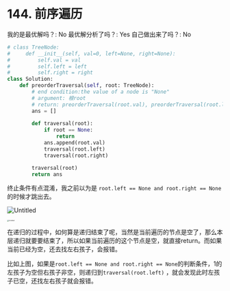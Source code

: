 # 144. 前序遍历

我的是最优解吗？: No
最优解分析了吗？: Yes
自己做出来了吗？: No

```python
# class TreeNode:
#     def __init__(self, val=0, left=None, right=None):
#         self.val = val
#         self.left = left
#         self.right = right
class Solution:
    def preorderTraversal(self, root: TreeNode):
        # end condition:the value of a node is "None"
        # argument: 根root
        # return: preorderTraversal(root.val), preorderTraversal(root.left) preorderTraversal(root.right)
        ans = []
        
        def traversal(root):
            if root == None:
                return
            ans.append(root.val)
            traversal(root.left)
            traversal(root.right)

        traversal(root)
        return ans
```

终止条件有点混淆，我之前以为是 `root.left == None and root.right == None`的时候才跳出去。

![Untitled](144%20%E5%89%8D%E5%BA%8F%E9%81%8D%E5%8E%86%20afb0e2dc7ffa442ca0c2df08e4c24707/Untitled.png)

<img src="144%20%E5%89%8D%E5%BA%8F%E9%81%8D%E5%8E%86%20afb0e2dc7ffa442ca0c2df08e4c24707/Untitled%201.png" alt="Untitled" style="zoom: 25%;" />

在递归的过程中，如何算是递归结束了呢，当然是当前遍历的节点是空了，那么本层递归就要要结束了，所以如果当前遍历的这个节点是空，就直接return。而如果当前已经为空，还去找左右孩子，会报错。

比如上图，如果是`root.left == None and root.right == None`的判断条件，1的左孩子为空但右孩子非空，则递归到`traversal(root.left)` ，就会发现此时左孩子已空，还找左右孩子就会报错。
